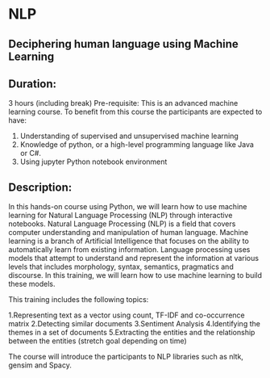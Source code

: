 # NLP

Deciphering human language using Machine Learning
-------------------------------------------------

Duration:
----------
3 hours (including break)
Pre-requisite:
This is an advanced machine learning course. To benefit from this course the participants are expected to have:
1.	Understanding of supervised and unsupervised machine learning 
2.	Knowledge of python, or a high-level programming language like Java or C#.
3.	Using jupyter Python notebook environment

Description:
------------

In this hands-on course using Python, we will learn how to use machine learning for Natural Language Processing (NLP) through interactive notebooks. Natural Language Processing (NLP) is a field that covers computer understanding and manipulation of human language. Machine learning is a branch of Artificial Intelligence that focuses on the ability to automatically learn from existing information. Language processing uses models that attempt to understand and represent the information at various levels that includes morphology, syntax, semantics, pragmatics and discourse. In this training, we will learn how to use machine learning to build these models. 

This training includes the following topics:

1.Representing text as a vector using count, TF-IDF and co-occurrence matrix
2.Detecting similar documents
3.Sentiment Analysis
4.Identifying the themes in a set of documents
5.Extracting the entities and the relationship between the entities (stretch goal depending on time) 

The course will introduce the participants to NLP libraries such as nltk, gensim and Spacy. 


